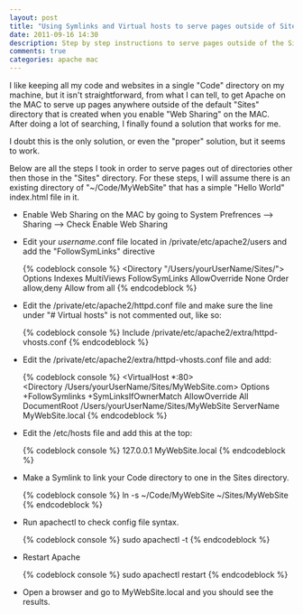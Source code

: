 ```yaml
---
layout: post
title: "Using Symlinks and Virtual hosts to serve pages outside of Sites directory using Apache on the MAC"
date: 2011-09-16 14:30
description: Step by step instructions to serve pages outside of the Sites directory on the MAC (Lion) using Symlinks and Virtual Hosts.
comments: true
categories: apache mac
---
```


I like keeping all my code and websites in a single "Code" directory on my machine, but it isn't straightforward, from what I can tell, to get Apache on the MAC 
to serve up pages anywhere outside of the default "Sites" directory that is created when you enable "Web Sharing" on the MAC.  
After doing a lot of searching, I finally found a solution that works for me. 

I doubt this is the only solution, or even the "proper" solution, but it seems to work.

Below are all the steps I took in order to serve pages out of directories other then those in the "Sites" directory.  For these steps, I will assume there is an existing directory of "~/Code/MyWebSite" that has a simple "Hello World" index.html file in it.

- Enable Web Sharing on the MAC by going to System Prefrences --> Sharing --> Check Enable Web Sharing

- Edit your <i>username</i>.conf file located in /private/etc/apache2/users and add the "FollowSymLinks" directive

    {% codeblock console %}
    <Directory "/Users/yourUserName/Sites/">
        Options Indexes MultiViews FollowSymLinks
        AllowOverride None
        Order allow,deny
        Allow from all
    </Directory>
    {% endcodeblock %}

- Edit the /private/etc/apache2/httpd.conf file and make sure the line under "# Virtual hosts" is not commented out, like so:

    {% codeblock console %}
    Include /private/etc/apache2/extra/httpd-vhosts.conf
    {% endcodeblock %}

- Edit the /private/etc/apache2/extra/httpd-vhosts.conf file and add:

    {% codeblock console %}
    <VirtualHost *:80>  
        <Directory /Users/yourUserName/Sites/MyWebSite.com>
            Options +FollowSymlinks +SymLinksIfOwnerMatch
            AllowOverride All
        </Directory>
      DocumentRoot /Users/yourUserName/Sites/MyWebSite
      ServerName MyWebSite.local
    </VirtualHost>
    {% endcodeblock %}

- Edit the /etc/hosts file and add this at the top:

    {% codeblock console %}
    127.0.0.1 MyWebSite.local
    {% endcodeblock %}

- Make a Symlink to link your Code directory to one in the Sites directory.

    {% codeblock console %}
    ln -s ~/Code/MyWebSite ~/Sites/MyWebSite
    {% endcodeblock %}

- Run apachectl to check config file syntax.

    {% codeblock console %}
    sudo apachectl -t
    {% endcodeblock %}

- Restart Apache

    {% codeblock console %}
    sudo apachectl restart
    {% endcodeblock %}

- Open a browser and go to MyWebSite.local and you should see the results.